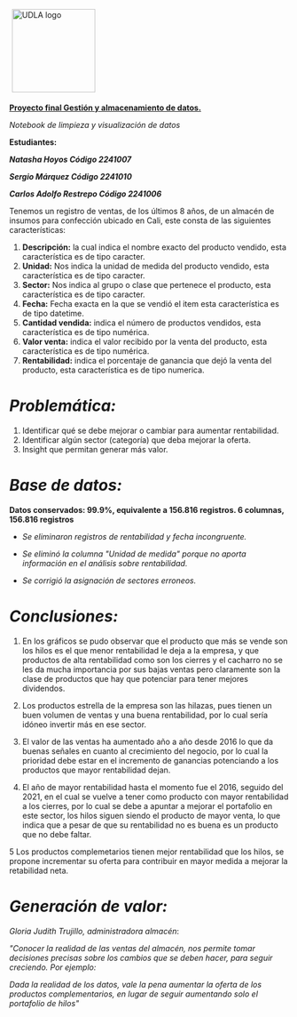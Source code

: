 <p><img alt="UDLA logo" height="150px" src="https://www.uao.edu.co/wp-content/uploads/2022/06/Logo-nuevo-acreditación.png"  align="center" hspace="5px" vspace="5px"></p>

<ins>**Proyecto final Gestión y almacenamiento de datos.**</ins>

*Notebook de limpieza y visualización de datos*

**Estudiantes:**

*****Natasha Hoyos Código 2241007*****

*****Sergio Márquez Código 2241010*****

*****Carlos Adolfo Restrepo Código 2241006*****

Tenemos un registro de ventas, de los últimos 8 años, de un almacén de insumos para confección ubicado en Cali, este consta de las siguientes características:

1. **Descripción:** la cual indica el nombre exacto del producto vendido, esta característica es de tipo caracter.
2. **Unidad:** Nos indica la unidad de medida del producto vendido, esta característica es de tipo caracter.
3. **Sector:** Nos indica al grupo o clase que pertenece el producto, esta característica es de tipo caracter.
4. **Fecha:** Fecha exacta en la que se vendió el item esta característica es de tipo datetime.
5. **Cantidad vendida:** indica el número de productos vendidos, esta característica es de tipo numérica.
6. **Valor venta:** indica el valor recibido por la venta del producto, esta característica es de tipo numérica.
7. **Rentabilidad:** indica el porcentaje de ganancia que dejó la venta del producto, esta característica es de tipo numerica.

# ***Problemática:***

1.  Identificar qué se debe mejorar o cambiar para aumentar rentabilidad.
2.  Identificar algún sector (categoría) que deba mejorar la oferta.
3.  Insight que permitan generar más valor.


# ***Base de datos:***

**Datos conservados: 99.9%, equivalente a 156.816 registros. 6 columnas, 156.816 registros**

- *Se eliminaron registros de rentabilidad y fecha incongruente.*

- *Se eliminó la columna "Unidad de medida" porque no aporta información en el análisis sobre rentabilidad.*

- *Se corrigió la asignación de sectores erroneos.*

# ***Conclusiones:***
1. En los gráficos se pudo observar que el producto que más se vende son los hilos es el que menor rentabilidad le deja a la empresa, y que productos de alta rentabilidad como son los cierres y el cacharro no se les da mucha importancia por sus bajas ventas pero claramente son la clase de productos que hay que potenciar para tener mejores dividendos.

2. Los productos estrella de la empresa son las hilazas, pues tienen un buen volumen de ventas y una buena rentabilidad, por lo cual sería idóneo invertir más en ese sector.

3. El valor de las ventas ha aumentado año a año desde 2016 lo que da buenas señales en cuanto al crecimiento del negocio, por lo cual la prioridad debe estar en el incremento de ganancias potenciando a los productos que mayor rentabilidad dejan.

4. El año de mayor rentabilidad hasta el momento fue el 2016, seguido del 2021, en el cual se vuelve a tener como producto con mayor rentabilidad a los cierres, por lo cual se debe a apuntar a mejorar el portafolio en este sector, los hilos siguen siendo el producto de mayor venta, lo que indica que a pesar de que su rentabilidad no es buena es un producto que no debe faltar.

5 Los productos complemetarios tienen mejor rentabilidad que los hilos, se propone incrementar su oferta para contribuir en mayor medida a mejorar la retabilidad neta.

# ***Generación de valor:***

*Gloria Judith Trujillo, administradora almacén*: 

*"Conocer la realidad de las ventas del almacén, nos permite tomar decisiones precisas sobre los cambios que se deben hacer, para seguir creciendo. Por ejemplo:* 

*Dada la realidad de los datos, vale la pena aumentar la oferta de los productos complementarios, en lugar de seguir aumentando solo el portafolio de hilos"*

